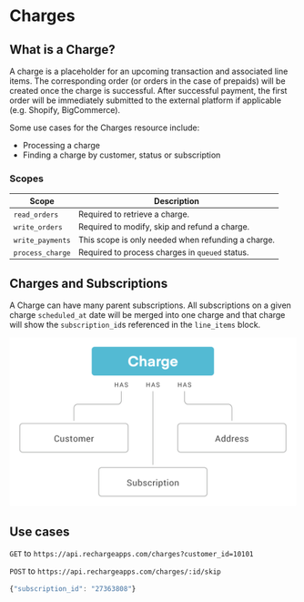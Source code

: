 # Charges

## What is a Charge?

A charge is a placeholder for an upcoming transaction and associated line items. The corresponding order (or orders in the case of prepaids) will be created once the charge is successful. After successful payment, the first order will be immediately submitted to the external platform if applicable (e.g. Shopify, BigCommerce).

Some use cases for the Charges resource include:
- Processing a charge
- Finding a charge by customer, status or subscription

### Scopes

|Scope|Description|
|-|-|
|`read_orders`| Required to retrieve a charge.|
|`write_orders`| Required to modify, skip and refund a charge.|
|`write_payments`| This scope is only needed when refunding a charge.|
|`process_charge`| Required to process charges in `queued` status.|

## Charges and Subscriptions
A Charge can have many parent subscriptions. All subscriptions on a given charge `scheduled_at` date will be merged into one charge and that charge will show the `subscription_id`s referenced in the `line_items` block.

![charges](assets/images/charge.png)

## Use cases

<!--
type: tab
title: Retrieve a charge by customer_id
-->

`GET` to `https://api.rechargeapps.com/charges?customer_id=10101`

<!--
type: tab
title: Skip a charge
-->

`POST` to `https://api.rechargeapps.com/charges/:id/skip`

```js
{"subscription_id": "27363808"}
```
<!-- type: tab-end -->
